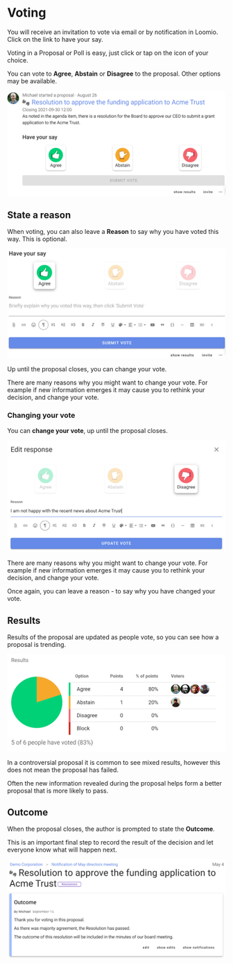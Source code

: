 # Voting

You will receive an invitation to vote via email or by notification in Loomio. Click on the link to have your say.

Voting in a Proposal or Poll is easy, just click or tap on the icon of your choice.

You can vote to **Agree**, **Abstain** or **Disagree** to the proposal. Other options may be available.

![](proposal-vote.png#width-80)

## State a reason

When voting, you can also leave a **Reason** to say why you have voted this way. This is optional.

![](reason.png#width-80)

Up until the proposal closes, you can change your vote.  

There are many reasons why you might want to change your vote. For example if new information emerges it may cause you to rethink your decision, and change your vote.

### Changing your vote

You can **change your vote**, up until the proposal closes.

![](update-vote.png#width-80)

There are many reasons why you might want to change your vote. For example if new information emerges it may cause you to rethink your decision, and change your vote.

Once again, you can leave a reason - to say why you have changed your vote.

## Results

Results of the proposal are updated as people vote, so you can see how a proposal is trending.

![](results.png#width-80)

In a controversial proposal it is common to see mixed results, however this does not mean the proposal has failed.  

Often the new information revealed during the proposal helps form a better proposal that is more likely to pass.

## Outcome

When the proposal closes, the author is prompted to state the **Outcome**.

This is an important final step to record the result of the decision and let everyone know what will happen next.

![](outcome.png#width-80)
